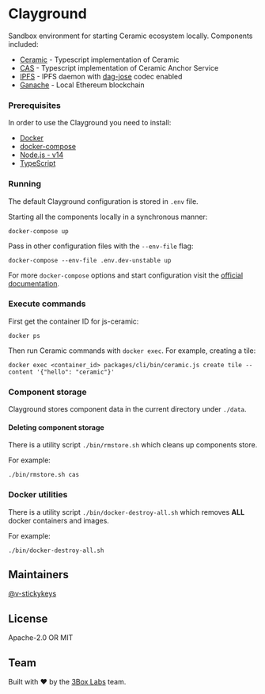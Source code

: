 # Clayground

Sandbox environment for starting Ceramic ecosystem locally. Components included:

* [Ceramic](https://github.com/ceramicnetwork/js-ceramic) - Typescript implementation of Ceramic
* [CAS](https://github.com/ceramicnetwork/ceramic-anchor-service) - Typescript implementation of Ceramic Anchor Service
* [IPFS](https://github.com/ceramicnetwork/js-ceramic/tree/develop/packages/ipfs-daemon) - IPFS daemon with [dag-jose](https://github.com/ceramicnetwork/js-dag-jose) codec enabled
* [Ganache](https://www.trufflesuite.com/ganache) - Local Ethereum blockchain

### Prerequisites

In order to use the Clayground you need to install:

* [Docker](https://docs.docker.com/get-docker/)
* [docker-compose](https://docs.docker.com/compose/install/)
* [Node.js - v14](https://nodejs.org)
* [TypeScript](https://www.typescriptlang.org)

### Running

The default Clayground configuration is stored in `.env` file.

Starting all the components locally in a synchronous manner:

```shell script
docker-compose up
```

Pass in other configuration files with the `--env-file` flag:

```shell script
docker-compose --env-file .env.dev-unstable up
```

For more `docker-compose` options and start configuration visit the [official documentation](https://docs.docker.com/compose/reference/overview/).

### Execute commands

First get the container ID for js-ceramic:
```shell script
docker ps
```

Then run Ceramic commands with `docker exec`. For example, creating a tile:
```shell script
docker exec <container_id> packages/cli/bin/ceramic.js create tile --content '{"hello": "ceramic"}'
```

### Component storage

Clayground stores component data in the current directory under `./data`.

#### Deleting component storage

There is a utility script `./bin/rmstore.sh` which cleans up components store.

For example:
```shell script
./bin/rmstore.sh cas
```

### Docker utilities

There is a utility script `./bin/docker-destroy-all.sh` which removes **ALL** docker containers and images.

For example:
```shell script
./bin/docker-destroy-all.sh
```

## Maintainers
[@v-stickykeys](https://github.com/v-stickykeys)

## License

Apache-2.0 OR MIT

## Team

Built with ❤️ by the [3Box Labs](https://3boxlabs.com) team.
